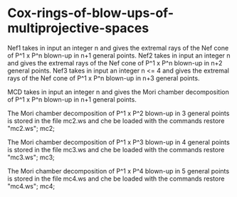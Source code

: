 # Cox-rings-of-blow-ups-of-multiprojective-spaces

Nef1 takes in input an integer n and gives the extremal rays of the Nef cone of P^1 x P^n blown-up in n+1 general points.
Nef2 takes in input an integer n and gives the extremal rays of the Nef cone of P^1 x P^n blown-up in n+2 general points.
Nef3 takes in input an integer n <= 4 and gives the extremal rays of the Nef cone of P^1 x P^n blown-up in n+3 general points.

MCD takes in input an integer n and gives the Mori chamber decomposition of P^1 x P^n blown-up in n+1 general points.

The Mori chamber decomposition of P^1 x P^2 blown-up in 3 general points is stored in the file mc2.ws and che be loaded with the commands 
restore "mc2.ws";
mc2;

The Mori chamber decomposition of P^1 x P^3 blown-up in 4 general points is stored in the file mc3.ws and che be loaded with the commands 
restore "mc3.ws";
mc3;

The Mori chamber decomposition of P^1 x P^4 blown-up in 5 general points is stored in the file mc4.ws and che be loaded with the commands 
restore "mc4.ws";
mc4;

